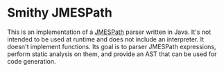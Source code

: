 # Smithy JMESPath

This is an implementation of a [JMESPath](https://jmespath.org/) parser
written in Java. It's not intended to be used at runtime and does not include
an interpreter. It doesn't implement functions. Its goal is to parser
JMESPath expressions, perform static analysis on them, and provide an AST
that can be used for code generation.
